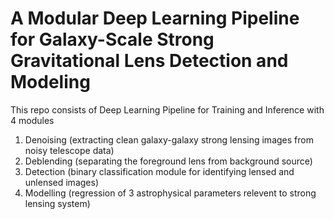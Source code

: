 # A Modular Deep Learning Pipeline for Galaxy-Scale Strong Gravitational Lens Detection and Modeling

This repo consists of Deep Learning Pipeline for Training and Inference with 4 modules
1. Denoising (extracting clean galaxy-galaxy strong lensing images from noisy telescope data)
2. Deblending (separating the foreground lens from background source)
3. Detection (binary classification module for identifying lensed and unlensed images)
4. Modelling (regression of 3 astrophysical parameters relevent to strong lensing system)

